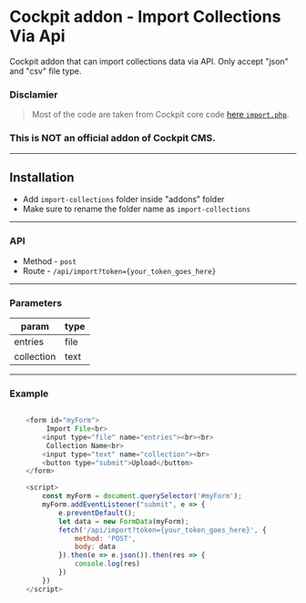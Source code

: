 # Cockpit addon - Import Collections Via Api

Cockpit addon that can import collections data via API. Only accept "json" and "csv" file type.

### Disclamier 
> Most of the code are taken from Cockpit core code [here `import.php`](https://github.com/agentejo/cockpit/blob/b0a2350b099d686b81e9c1b48fffef8845b85939/modules/Collections/Controller/Import.php#L28). 

### This is NOT an official addon of Cockpit CMS.

--------

## Installation

- Add `import-collections` folder inside "addons" folder
- Make sure to rename the folder name as `import-collections`


--------

### API

- Method - `post`
- Route - `/api/import?token={your_token_goes_here}`

--------

### Parameters

| param      | type      |
| ---------- | --------- |
| entries    | file      |
| collection | text      |

--------

### Example
```javascript

    <form id="myForm">
         Import File<br>
        <input type="file" name="entries"><br><br>
         Collection Name<br>
        <input type="text" name="collection"><br>
        <button type="submit">Upload</button>
    </form>

    <script>
        const myForm = document.querySelector('#myForm');
        myForm.addEventListener("submit", e => {
            e.preventDefault();
            let data = new FormData(myForm);
            fetch('/api/import?token={your_token_goes_here}', {
                method: 'POST',
                body: data
            }).then(e => e.json()).then(res => {
                console.log(res)
            })
        })
    </script>
    
```
